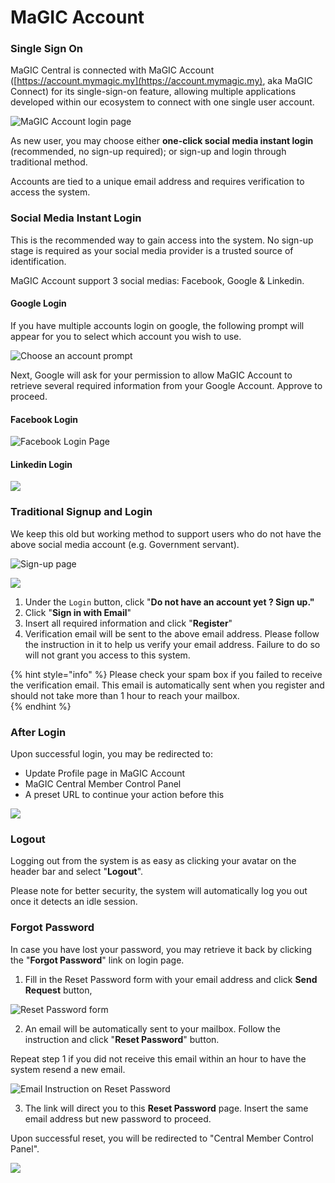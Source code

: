 # MaGIC Account

### Single Sign On

MaGIC Central is connected with MaGIC Account \([https://account.mymagic.my](https://account.mymagic.my), aka MaGIC Connect\) for its single-sign-on feature, allowing multiple applications developed within our ecosystem to connect with one single user account. 

![MaGIC Account login page](../.gitbook/assets/screenshot-2021-02-23-at-11.31.09-am.png)

As new user, you may choose either **one-click social media instant login** \(recommended, no sign-up required\); or sign-up and login through traditional method.

Accounts are tied to a unique email address and requires verification to access the system.

### Social Media Instant Login

This is the recommended way to gain access into the system. No sign-up stage is required as your social media provider is a trusted source of identification.

MaGIC Account support 3 social medias: Facebook, Google & Linkedin.

#### Google Login

If you have multiple accounts login on google, the following prompt will appear for you to select which account you wish to use. 

![Choose an account prompt](../.gitbook/assets/screenshot-2021-02-23-at-11.38.19-am.png)

Next, Google will ask for your permission to allow MaGIC Account to retrieve several required information from your Google Account. Approve to proceed.

#### Facebook Login

![Facebook Login Page](../.gitbook/assets/screenshot-2021-02-23-at-11.38.01-am.png)

#### Linkedin Login

![](../.gitbook/assets/screenshot-2021-02-23-at-11.38.32-am.png)

### Traditional Signup and Login

We keep this old but working method to support users who do not have the above social media account \(e.g. Government servant\).

![Sign-up page](../.gitbook/assets/screenshot-2021-02-23-at-11.46.29-am.png)

![](../.gitbook/assets/screenshot-2021-02-23-at-11.46.45-am.png)

1. Under the `Login` button, click "**Do not have an account yet ? Sign up."**
2. Click "**Sign in with Email**"
3. Insert all required information and click "**Register**"
4. Verification email will be sent to the above email address. Please follow the instruction in it to help us verify your email address. Failure to do so will not grant you access to this system. 

{% hint style="info" %}
Please check your spam box if you failed to receive the verification email. This email is automatically sent when you register and should not take more than 1 hour to reach your mailbox.  
{% endhint %}

### After Login

Upon successful login, you may be redirected to:

* Update Profile page in MaGIC Account
* MaGIC Central Member Control Panel
* A preset URL to continue your action before this

![](../.gitbook/assets/screenshot-2021-02-23-at-11.41.37-am.png)

### Logout

Logging out from the system is as easy as clicking your avatar on the header bar and select "**Logout**".

Please note for better security, the system will automatically log you out once it detects an idle session. 

### Forgot Password

In case you have lost your password, you may retrieve it back by clicking the "**Forgot Password**" link on login page.

1. Fill in the Reset Password form with your email address and click **Send Request** button,

![Reset Password form](../.gitbook/assets/screenshot-2021-02-23-at-11.59.13-am.png)

2. An email will be automatically sent to your mailbox. Follow the instruction and click "**Reset Password**" button. 

Repeat step 1 if you did not receive this email within an hour to have the system resend a new email.

![Email Instruction on Reset Password](../.gitbook/assets/screenshot-2021-02-23-at-11.59.35-am.png)

3. The link will direct you to this **Reset Password** page. Insert the same email address but new password to proceed.

Upon successful reset, you will be redirected to "Central Member Control Panel".

![](../.gitbook/assets/screenshot-2021-02-23-at-11.59.44-am.png)

